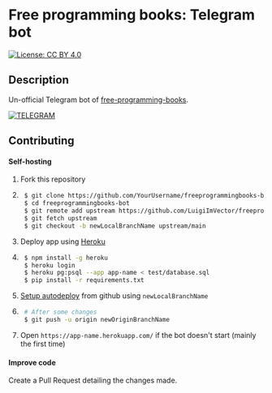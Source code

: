 # Free programming books: Telegram bot

[![License: CC BY 4.0](https://img.shields.io/badge/License-CC%20BY%204.0-lightgrey.svg)](https://creativecommons.org/licenses/by/4.0/)

## Description

Un-official Telegram bot of [free-programming-books](https://github.com/EbookFoundation/free-programming-books/).

[![TELEGRAM](https://img.shields.io/badge/Telegram-2CA5E0?style=for-the-badge&logo=telegram&logoColor=white)](https://t.me/freeprogrammingbooks_bot)

## Contributing

#### Self-hosting

1. Fork this repository

2. ```sh
    $ git clone https://github.com/YourUsername/freeprogrammingbooks-bot.git
    $ cd freeprogrammingbooks-bot
    $ git remote add upstream https://github.com/LuigiImVector/freeprogrammingbooks-bot.git
    $ git fetch upstream
    $ git checkout -b newLocalBranchName upstream/main
    ```

3. Deploy app using [Heroku](https://heroku.com/deploy?template=https://github.com/LuigiImVector/freeprogrammingbooks-bot)

4. ```sh
    $ npm install -g heroku
    $ heroku login
    $ heroku pg:psql --app app-name < test/database.sql
    $ pip install -r requirements.txt
    ```

5. [Setup autodeploy](https://dashboard.heroku.com/apps/freeprogrammingbooks-bot/deploy/github) from github using `newLocalBranchName`

6. ```sh
    # After some changes
    $ git push -u origin newOriginBranchName
    ```

7. Open `https://app-name.herokuapp.com/` if the bot doesn't start (mainly the first time)


#### Improve code

Create a Pull Request detailing the changes made. 